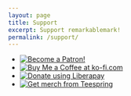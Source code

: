 ```yaml
---
layout: page
title: Support
excerpt: Support remarkablemark!
permalink: /support/
---
```


<style>
  #main img { height: 48px; }
  #main img:active, #main img:focus, #main img:hover { opacity: .7; }
</style>

- [![Become a Patron!](https://c5.patreon.com/external/logo/become_a_patron_button.png)](https://b.remarkabl.org/be-patron)
- [![Buy Me a Coffee at ko-fi.com](https://az743702.vo.msecnd.net/cdn/kofi1.png?v=2)](https://b.remarkabl.org/ko-fi)
- [![Donate using Liberapay](https://liberapay.com/assets/widgets/donate.svg)](https://b.remarkabl.org/liberapay)
- [![Get merch from Teespring](https://cdn.joinhoney.com/images/lp/store-logos/teespring-logo.png)](https://b.remarkabl.org/teespring)
